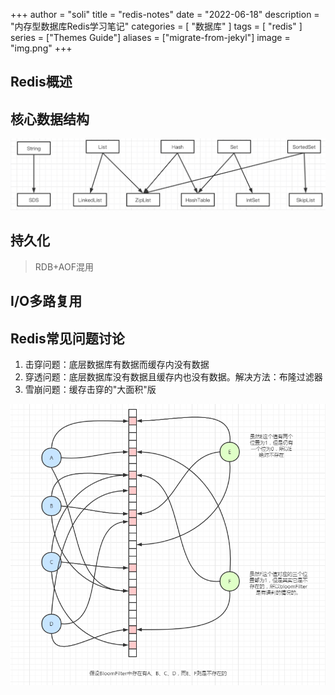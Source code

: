 +++
author = "soli"
title = "redis-notes"
date = "2022-06-18"
description = "内存型数据库Redis学习笔记"
categories = [
"数据库"
]
tags = [
"redis"
]
series = ["Themes Guide"]
aliases = ["migrate-from-jekyl"]
image = "img.png"
+++
<!--more-->
## Redis概述
## 核心数据结构
![](redis-data-structure-overview.png)
## 持久化
> RDB+AOF混用
## I/O多路复用
## Redis常见问题讨论
1. 击穿问题：底层数据库有数据而缓存内没有数据
2. 穿透问题：底层数据库没有数据且缓存内也没有数据。解决方法：布隆过滤器
3. 雪崩问题：缓存击穿的"大面积"版

![缓存穿透解决办法](bloom-filter.png)